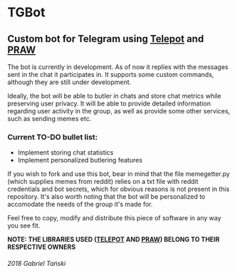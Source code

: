 # TGBot
## Custom bot for Telegram using [Telepot](https://github.com/nickoala/telepot) and [PRAW](https://github.com/praw-dev/praw)

The bot is currently in development. As of now it replies with the messages sent in the chat it participates in. It supports some
custom commands, although they are still under development.
 
Ideally, the bot will be able to butler in chats and store chat metrics while preserving user privacy. It will be able to provide
detailed information regarding user activity in the group, as well as provide some other services, such as sending memes etc.
### Current TO-DO bullet list:
* Implement storing chat statistics
* Implement personalized butlering features

If you wish to fork and use this bot, bear in mind that the file memegetter.py (which supplies memes from reddit) relies on a txt file
with reddit credentials and bot secrets, which for obvious reasons is not present in this repository. It's also worth noting that the bot will be personalized to accomodate the needs of the group it's made for.

Feel free to copy, modify and distribute this piece of software in any way you see fit.

**NOTE: THE LIBRARIES USED ([TELEPOT](https://github.com/nickoala/telepot) AND [PRAW](https://github.com/praw-dev/praw)) BELONG TO THEIR RESPECTIVE OWNERS**

###### 2018 Gabriel Tański
